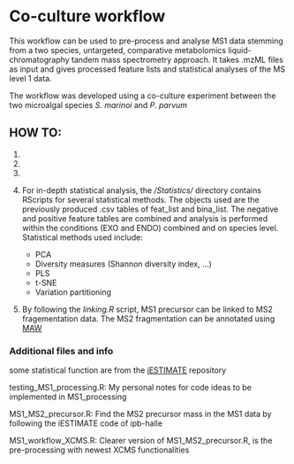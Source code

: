 # Co-culture workflow
This workflow can be used to pre-process and analyse MS1 data stemming from a two species, untargeted, comparative metabolomics liquid-chromatography tandem mass spectrometry approach. It takes .mzML files as input and gives processed feature lists and statistical analyses of the MS level 1 data.

The workflow was developed using a co-culture experiment between the two microalgal species _S. marinoi_ and _P. parvum_

## HOW TO:
1. 

2. 

3. 

4. For in-depth statistical analysis, the _/Statistics/_ directory contains RScripts for several statistical methods. The objects used are the previously produced .csv tables of feat_list and bina_list. The negative and positive feature tables are combined and analysis is performed within the conditions (EXO and ENDO) combined and on species level. Statistical methods used include:
	- PCA
	- Diversity measures (Shannon diversity index, ...)
	- PLS 
	- t-SNE
	- Variation partitioning 

5. By following the _linking.R_ script, MS1 precursor can be linked to MS2 fragementation data. The MS2 fragmentation can be annotated using [MAW](https://github.com/zmahnoor14/MAW)



### Additional files and info
some statistical function are from the [iESTIMATE](https://github.com/ipb-halle/iESTIMATE/blob/main/use-cases/radula-hormones/peak_detection_neg.r) repository


testing_MS1_processing.R: 
My personal notes for code ideas to be implemented in MS1_processing

MS1_MS2_precursor.R:
Find the MS2 precursor mass in the MS1 data by following the iESTIMATE code of ipb-halle

MS1_workflow_XCMS.R:
Clearer version of MS1_MS2_precursor.R, is the pre-processing with newest XCMS functionalities 
